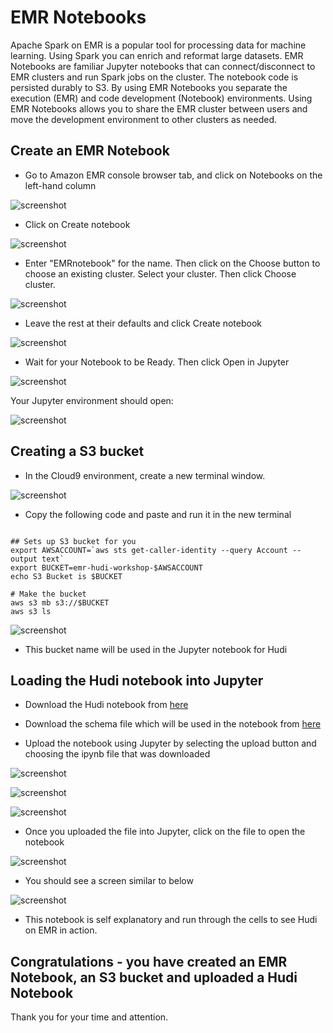 # EMR Notebooks

Apache Spark on EMR is a popular tool for processing data for machine learning. Using Spark you can enrich and reformat large datasets. EMR Notebooks are familiar Jupyter notebooks that can connect/disconnect to EMR clusters and run Spark jobs on the cluster. The notebook code is persisted durably to S3. By using EMR Notebooks you separate the execution (EMR) and code development (Notebook) environments. Using EMR Notebooks allows you to share the EMR cluster between users and move the development environment to other clusters as needed. 

## Create an EMR Notebook

* Go to Amazon EMR console browser tab, and click on Notebooks on the left-hand column

![screenshot](images/N1.png)

* Click on Create notebook

![screenshot](images/N2.png)

* Enter "EMRnotebook" for the name.  Then click on the Choose button to choose an existing cluster.  Select your cluster.  Then click Choose cluster.

![screenshot](images/N3.png)

* Leave the rest at their defaults and click Create notebook

![screenshot](images/N4.png)

* Wait for your Notebook to be Ready.  Then click Open in Jupyter

![screenshot](images/N5.png)

Your Jupyter environment should open:

![screenshot](images/N6.png)


## Creating a S3 bucket

* In the Cloud9 environment, create a new terminal window.

![screenshot](images/N61.png)

* Copy the following code and paste and run it in the new terminal

```

## Sets up S3 bucket for you
export AWSACCOUNT=`aws sts get-caller-identity --query Account --output text`
export BUCKET=emr-hudi-workshop-$AWSACCOUNT
echo S3 Bucket is $BUCKET

# Make the bucket
aws s3 mb s3://$BUCKET
aws s3 ls

```

![screenshot](images/N61.png)

* This bucket name will be used in the Jupyter notebook for Hudi

## Loading the Hudi notebook into Jupyter

* Download the Hudi notebook from [here](https://bit.ly/hudi-notebook-v1)
* Download the schema file which will be used in the notebook from [here](https://bit.ly/schema-file)

* Upload the notebook using Jupyter by selecting the upload button and choosing the ipynb file that was downloaded

![screenshot](images/N7.png)

![screenshot](images/N8.png)

![screenshot](images/N9.png)

* Once you uploaded the file into Jupyter, click on the file to open the notebook

![screenshot](images/N10.png)

* You should see a screen similar to below

![screenshot](images/N11.png)

* This notebook is self explanatory and run through the cells to see Hudi on EMR in action.




## Congratulations - you have created an EMR Notebook, an S3 bucket and uploaded a Hudi Notebook

Thank you for your time and attention.
